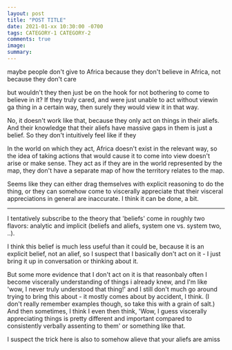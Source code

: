 ```yaml
---
layout: post
title: "POST TITLE"
date: 2021-01-xx 10:30:00 -0700
tags: CATEGORY-1 CATEGORY-2
comments: true
image:
summary:
---
```

maybe people don't give to Africa because they don't believe in Africa, not because they don't care

but wouldn't they then just be on the hook for not bothering to come to believe in it? If they truly cared, and were just unable to act without viewin ga thing in a certain way, then surely they would view it in that way.

No, it doesn't work like that, because they only act on things in their aliefs. And their knowledge that their aliefs have massive gaps in them is just a belief. So they don't intuitively feel like if they

In the world on which they act, Africa doesn't exist in the relevant way, so the idea of taking actions that would cause it to come into view doesn't arise or make sense. They act as if they are in the world represented by the map, they don't have a separate map of how the territory relates to the map.

Seems like they can either drag themselves with explicit reasoning to do the thing, or they can somehow come to viscerally appreciate that their visceral appreciations in general are inaccurate. I think it can be done, a bit.

***


I tentatively subscribe to the theory that 'beliefs' come in roughly two flavors: analytic and implicit (beliefs and aliefs, system one vs. system two, ..).

I think this belief is much less useful than it could be, because it is an explicit belief, not an alief, so I suspect that I basically don't act on it - I just bring it up in conversation or thinking about it.

But some more evidence that I don't act on it is that reasonbaly often I become viscerally understanding of things i already knew, and I'm like 'wow, I never truly understood that thing!' and I still don't much go around trying to bring this about - it mostly comes about by accident, I think. (I don't really remember examples though, so take this with a grain of salt.) And then sometimes, I think I even then think, 'Wow, I guess viscerally appreciating things is pretty different and important compared to consistently verbally assenting to them' or something like that.

I suspect the trick here is also to somehow alieve that your aliefs are amiss
